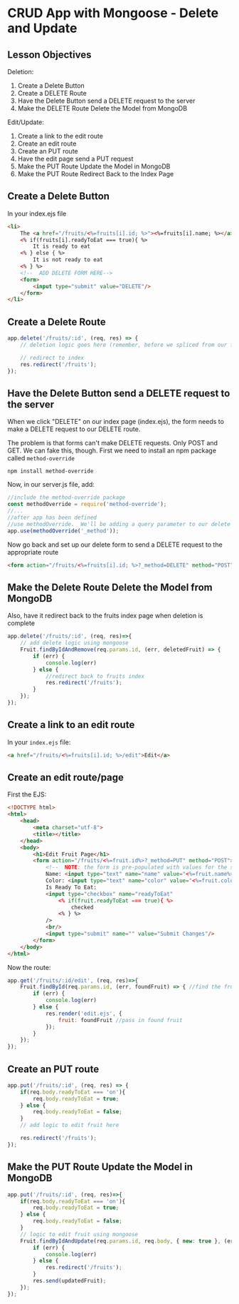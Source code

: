 # CRUD App with Mongoose - Delete and Update

## Lesson Objectives

Deletion:

1. Create a Delete Button
1. Create a DELETE Route
1. Have the Delete Button send a DELETE request to the server
1. Make the DELETE Route Delete the Model from MongoDB

Edit/Update:

1. Create a link to the edit route
1. Create an edit route
1. Create an PUT route
1. Have the edit page send a PUT request
1. Make the PUT Route Update the Model in MongoDB
1. Make the PUT Route Redirect Back to the Index Page

## Create a Delete Button

In your index.ejs file

```html
<li>
    The <a href="/fruits/<%=fruits[i].id; %>"><%=fruits[i].name; %></a> is  <%=fruits[i].color; %>.
    <% if(fruits[i].readyToEat === true){ %>
        It is ready to eat
    <% } else { %>
        It is not ready to eat
    <% } %>
    <!--  ADD DELETE FORM HERE-->
    <form>
        <input type="submit" value="DELETE"/>
    </form>
</li>
```

## Create a Delete Route

```javascript
app.delete('/fruits/:id', (req, res) => {
    // deletion logic goes here (remember, before we spliced from our fruits array)

    // redirect to index
    res.redirect('/fruits');
});
```

## Have the Delete Button send a DELETE request to the server

When we click "DELETE" on our index page (index.ejs), the form needs to make a DELETE request to our DELETE route.

The problem is that forms can't make DELETE requests.  Only POST and GET.  We can fake this, though.  First we need to install an npm package called `method-override`

```
npm install method-override
```

Now, in our server.js file, add:

```javascript
//include the method-override package
const methodOverride = require('method-override');
//...
//after app has been defined
//use methodOverride.  We'll be adding a query parameter to our delete form named _method
app.use(methodOverride('_method'));
```

Now go back and set up our delete form to send a DELETE request to the appropriate route

```html
<form action="/fruits/<%=fruits[i].id; %>?_method=DELETE" method="POST">
```

## Make the Delete Route Delete the Model from MongoDB

Also, have it redirect back to the fruits index page when deletion is complete

```javascript
app.delete('/fruits/:id', (req, res)=>{
    // add delete logic using mongoose
    Fruit.findByIdAndRemove(req.params.id, (err, deletedFruit) => {
        if (err) {
            console.log(err)
        } else {
            //redirect back to fruits index
            res.redirect('/fruits');
        }
    });
});
```

## Create a link to an edit route

In your `index.ejs` file:

```html
<a href="/fruits/<%=fruits[i].id; %>/edit">Edit</a>
```

## Create an edit route/page

First the EJS:

```html
<!DOCTYPE html>
<html>
    <head>
        <meta charset="utf-8">
        <title></title>
    </head>
    <body>
        <h1>Edit Fruit Page</h1>
        <form action="/fruits/<%=fruit.id%>?_method=PUT" method="POST">
    		<!--  NOTE: the form is pre-populated with values for the server-->
    		Name: <input type="text" name="name" value="<%=fruit.name%>"/><br/>
    		Color: <input type="text" name="color" value="<%=fruit.color%>"/><br/>
    		Is Ready To Eat:
            <input type="checkbox" name="readyToEat"
                <% if(fruit.readyToEat === true){ %>
                    checked
                <% } %>
            />
            <br/>
            <input type="submit" name="" value="Submit Changes"/>
        </form>
    </body>
</html>
```

Now the route:

```javascript
app.get('/fruits/:id/edit', (req, res)=>{
    Fruit.findById(req.params.id, (err, foundFruit) => { //find the fruit
        if (err) {
            console.log(err)
        } else {
            res.render('edit.ejs', {
                fruit: foundFruit //pass in found fruit
            });
        }
    });
});
```

## Create an PUT route

```javascript
app.put('/fruits/:id', (req, res) => {
    if(req.body.readyToEat === 'on'){
        req.body.readyToEat = true;
    } else {
        req.body.readyToEat = false;
    }
    // add logic to edit fruit here

    res.redirect('/fruits');
});
```

## Make the PUT Route Update the Model in MongoDB

```javascript
app.put('/fruits/:id', (req, res)=>{
    if(req.body.readyToEat === 'on'){
        req.body.readyToEat = true;
    } else {
        req.body.readyToEat = false;
    }
    // logic to edit fruit using mongoose
    Fruit.findByIdAndUpdate(req.params.id, req.body, { new: true }, (err, updatedFruit)=>{
        if (err) {
            console.log(err)
        } else {
            res.redirect('/fruits');
        }
        res.send(updatedFruit);
    });
});

